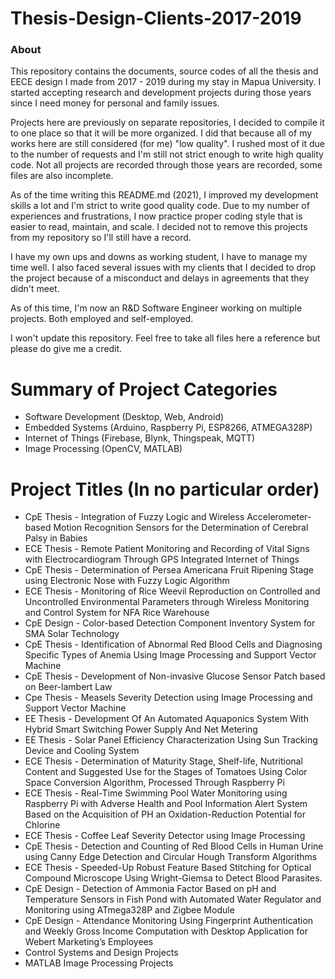 # Thesis-Design-Clients-2017-2019

### About
This repository contains the documents, source codes of all the thesis and
EECE design I made from 2017 - 2019 during my stay in Mapua University. 
I started accepting  research and development projects during those years since 
I need money for personal and family issues.

Projects here are previously on separate repositories, I decided to compile it
to one place so that it will be more organized. I did that because all of my 
works here are still considered (for me) "low quality". I rushed most of it due 
to the number of requests and I'm still not strict enough to write high quality code.
Not all projects are recorded through those years are recorded, 
some files are also incomplete.

As of the time writing this README.md (2021), I improved my development skills a lot and 
I'm strict to write good quality code. Due to my number of experiences and frustrations,
I now practice proper coding style that is easier to read, maintain, and scale. 
I decided not to remove this projects from my repository so I'll still have a record.

I have my own ups and downs as working student, I have to manage my time well. I also
faced several issues with my clients that I decided to drop the project because of
a misconduct and delays in agreements that they didn't meet.

As of this time, I'm now an R&D Software Engineer working on multiple projects. Both 
employed and self-employed.

I won't update this repository. Feel free to take all files here a reference but 
please do give me a credit. 

# Summary of Project Categories
* Software Development (Desktop, Web, Android)
* Embedded Systems (Arduino, Raspberry Pi, ESP8266, ATMEGA328P)
* Internet of Things (Firebase, Blynk, Thingspeak, MQTT)
* Image Processing (OpenCV, MATLAB)

# Project Titles (In no particular order)
* CpE Thesis - Integration of Fuzzy Logic and Wireless Accelerometer-based Motion Recognition Sensors for the Determination of Cerebral Palsy in Babies 
* ECE Thesis - Remote Patient Monitoring and Recording of Vital Signs with Electrocardiogram Through GPS Integrated Internet of Things 
* CpE Thesis - Determination of Persea Americana Fruit Ripening Stage using Electronic Nose with Fuzzy Logic Algorithm 
* ECE Thesis - Monitoring of Rice Weevil Reproduction on Controlled and Uncontrolled Environmental Parameters through Wireless Monitoring and Control System for NFA Rice Warehouse 
* CpE Design - Color-based Detection Component Inventory System for SMA Solar Technology 
* CpE Thesis - Identification of Abnormal Red Blood Cells and Diagnosing Specific Types of Anemia Using Image Processing and Support Vector Machine 
* CpE Thesis - Development of Non-invasive Glucose Sensor Patch based on Beer-lambert Law 
* Cpe Thesis - Measels Severity Detection using Image Processing and Support Vector Machine
* EE Thesis - Development Of An Automated Aquaponics System With Hybrid Smart Switching Power Supply And Net Metering 
* EE Thesis - Solar Panel Efficiency Characterization Using Sun Tracking Device and Cooling System 
* ECE Thesis - Determination of Maturity Stage, Shelf-life, Nutritional Content and Suggested Use for the Stages of Tomatoes Using Color Space Conversion Algorithm, Processed Through Raspberry Pi
* ECE Thesis - Real-Time Swimming Pool Water Monitoring using Raspberry Pi with Adverse Health and Pool Information Alert System Based on the Acquisition of PH an Oxidation-Reduction Potential for Chlorine 
* ECE Thesis - Coffee Leaf Severity Detector using Image Processing 
* CpE Thesis - Detection and Counting of Red Blood Cells in Human Urine using Canny Edge Detection and Circular Hough Transform Algorithms 
* ECE Thesis - Speeded-Up Robust Feature Based Stitching for Optical Compound Microscope Using Wright-Giemsa to Detect Blood Parasites. 
* CpE Design - Detection of Ammonia Factor Based on pH and Temperature Sensors in Fish Pond with Automated Water Regulator and Monitoring using ATmega328P and Zigbee Module 
* CpE Design - Attendance Monitoring Using Fingerprint Authentication and Weekly Gross Income Computation with Desktop Application for Webert Marketing’s Employees 
* Control Systems and Design Projects
* MATLAB Image Processing Projects





